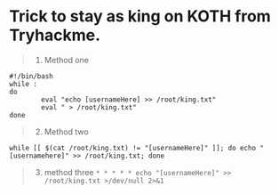# Trick to stay as king on KOTH from Tryhackme.
>1. Method one
```
#!/bin/bash
while :
do
        eval "echo [usernameHere] >> /root/king.txt"
        eval " > /root/king.txt"
done
```
> 2. Method two

```
while [[ $(cat /root/king.txt) != "[usernameHere]" ]]; do echo "[usernamehere]" >> /root/king.txt; done
```

> 3. method three 
`* * * * * echo "[usernameHere]" >> /root/king.txt >/dev/null 2>&1`
